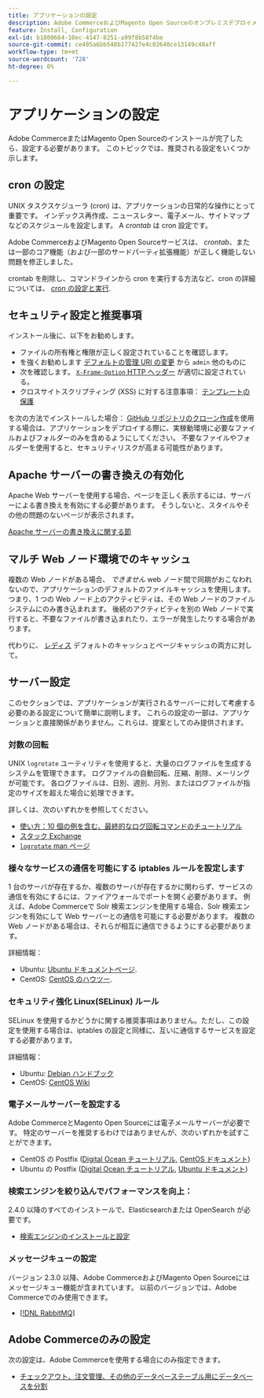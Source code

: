 ```yaml
---
title: アプリケーションの設定
description: Adobe CommerceおよびMagento Open Sourceのオンプレミスデプロイメントに必要なインストール後の設定について説明します。
feature: Install, Configuration
exl-id: b1808664-10ec-4147-8251-a99f8b58f4be
source-git-commit: ce405a6bb548b177427e4c02640ce13149c48aff
workflow-type: tm+mt
source-wordcount: '728'
ht-degree: 0%

---
```


# アプリケーションの設定

Adobe CommerceまたはMagento Open Sourceのインストールが完了したら、設定する必要があります。 このトピックでは、推奨される設定をいくつか示します。

## cron の設定

UNIX タスクスケジューラ (cron) は、アプリケーションの日常的な操作にとって重要です。 インデックス再作成、ニュースレター、電子メール、サイトマップなどのスケジュールを設定します。 A *crontab* は cron 設定です。

Adobe CommerceおよびMagento Open Sourceサービスは、 *crontab*、または一部のコア機能（および一部のサードパーティ拡張機能）が正しく機能しない問題を修正しました。

crontab を削除し、コマンドラインから cron を実行する方法など、cron の詳細については、 [cron の設定と実行](../../configuration/cli/configure-cron-jobs.md).

## セキュリティ設定と推奨事項

インストール後に、以下をお勧めします。

* ファイルの所有権と権限が正しく設定されていることを確認します。
* を強くお勧めします [デフォルトの管理 URI の変更](../tutorials/admin-uri.md) から `admin` 他のものに
* 次を確認します。 [`X-Frame-Option` HTTP ヘッダー](../../configuration/security/xframe-options.md) が適切に設定されている。
* クロスサイトスクリプティング (XSS) に対する注意事項： [テンプレートの保護](https://developer.adobe.com/commerce/php/development/security/cross-site-scripting/)

を次の方法でインストールした場合： [GitHub リポジトリのクローン作成](https://developer.adobe.com/commerce/contributor/guides/install/clone-repository/)を使用する場合は、アプリケーションをデプロイする際に、実稼動環境に必要なファイルおよびフォルダーのみを含めるようにしてください。 不要なファイルやフォルダーを使用すると、セキュリティリスクが高まる可能性があります。

## Apache サーバーの書き換えの有効化

Apache Web サーバーを使用する場合、ページを正しく表示するには、サーバーによる書き換えを有効にする必要があります。 そうしないと、スタイルやその他の問題のないページが表示されます。

[Apache サーバーの書き換えに関する節](../prerequisites/web-server/apache.md#apache-rewrites-and-htaccess)

## マルチ Web ノード環境でのキャッシュ

複数の Web ノードがある場合、 *できません* web ノード間で同期がおこなわれないので、アプリケーションのデフォルトのファイルキャッシュを使用します。 つまり、1 つの Web ノード上のアクティビティは、その Web ノードのファイルシステムにのみ書き込まれます。 後続のアクティビティを別の Web ノードで実行すると、不要なファイルが書き込まれたり、エラーが発生したりする場合があります。

代わりに、 [レディス](../../configuration/cache/config-redis.md) デフォルトのキャッシュとページキャッシュの両方に対して。

## サーバー設定

このセクションでは、アプリケーションが実行されるサーバーに対して考慮する必要のある設定について簡単に説明します。 これらの設定の一部は、アプリケーションと直接関係がありません。これらは、提案としてのみ提供されます。

### 対数の回転

UNIX `logrotate` ユーティリティを使用すると、大量のログファイルを生成するシステムを管理できます。 ログファイルの自動回転、圧縮、削除、メーリングが可能です。 各ログファイルは、日別、週別、月別、またはログファイルが指定のサイズを超えた場合に処理できます。

詳しくは、次のいずれかを参照してください。

* [使い方：10 個の例を含む、最終的なログ回転コマンドのチュートリアル](https://www.thegeekstuff.com/2010/07/logrotate-examples)
* [スタック Exchange](https://unix.stackexchange.com/questions/85662/how-to-properly-automatically-manually-rotate-log-files-for-production-rails-app)
* [`logrotate` man ページ](https://linuxconfig.org/logrotate-8-manual-page)

### 様々なサービスの通信を可能にする iptables ルールを設定します

1 台のサーバが存在するか、複数のサーバが存在するかに関わらず、サービスの通信を有効にするには、ファイアウォールでポートを開く必要があります。 例えば、Adobe Commerceで Solr 検索エンジンを使用する場合、Solr 検索エンジンを有効にして Web サーバーとの通信を可能にする必要があります。 複数の Web ノードがある場合は、それらが相互に通信できるようにする必要があります。

詳細情報：

* Ubuntu: [Ubuntu ドキュメントページ](https://help.ubuntu.com/community/IptablesHowTo).
* CentOS: [CentOS のハウツー](https://wiki.centos.org/HowTos/Network/IPTables).

### セキュリティ強化 Linux(SELinux) ルール

SELinux を使用するかどうかに関する推奨事項はありません。ただし、この設定を使用する場合は、iptables の設定と同様に、互いに通信するサービスを設定する必要があります。

詳細情報：

* Ubuntu: [Debian ハンドブック](https://debian-handbook.info/browse/stable/sect.selinux.html)
* CentOS: [CentOS Wiki](https://wiki.centos.org/HowTos/SELinux)

### 電子メールサーバーを設定する

Adobe CommerceとMagento Open Sourceには電子メールサーバーが必要です。 特定のサーバーを推奨するわけではありませんが、次のいずれかを試すことができます。

* CentOS の Postfix ([Digital Ocean チュートリアル](https://www.digitalocean.com/community/tutorials/how-to-install-postfix-on-centos-6), [CentOS ドキュメント](https://www.centos.org))
* Ubuntu の Postfix ([Digital Ocean チュートリアル](https://www.digitalocean.com/community/tutorials/how-to-install-and-setup-postfix-on-ubuntu-14-04), [Ubuntu ドキュメント](https://help.ubuntu.com/community/MailServer))

### 検索エンジンを絞り込んでパフォーマンスを向上：

2.4.0 以降のすべてのインストールで、Elasticsearchまたは OpenSearch が必要です。

* [検索エンジンのインストールと設定](../../configuration/search/overview-search.md)

### メッセージキューの設定

バージョン 2.3.0 以降、Adobe CommerceおよびMagento Open Sourceにはメッセージキュー機能が含まれています。 以前のバージョンでは、Adobe Commerceでのみ使用できます。

* [[!DNL RabbitMQ]](../../configuration/queues/message-queue-framework.md)

## Adobe Commerceのみの設定

次の設定は、Adobe Commerceを使用する場合にのみ指定できます。

* [チェックアウト、注文管理、その他のデータベーステーブル用にデータベースを分割](../../configuration/storage/multi-master.md)
